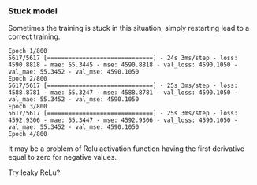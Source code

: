 ### Stuck model

Sometimes the training is stuck in this situation, simply restarting lead to a correct training.

```
Epoch 1/800
5617/5617 [==============================] - 24s 3ms/step - loss: 4590.8818 - mae: 55.3445 - mse: 4590.8818 - val_loss: 4590.1050 - val_mae: 55.3452 - val_mse: 4590.1050
Epoch 2/800
5617/5617 [==============================] - 25s 3ms/step - loss: 4588.8781 - mae: 55.3247 - mse: 4588.8781 - val_loss: 4590.1050 - val_mae: 55.3452 - val_mse: 4590.1050
Epoch 3/800
5617/5617 [==============================] - 25s 3ms/step - loss: 4592.9306 - mae: 55.3447 - mse: 4592.9306 - val_loss: 4590.1050 - val_mae: 55.3452 - val_mse: 4590.1050
Epoch 4/800
```

It may be a problem of Relu activation function having the first derivative equal to zero for negative values.

Try leaky ReLu?

